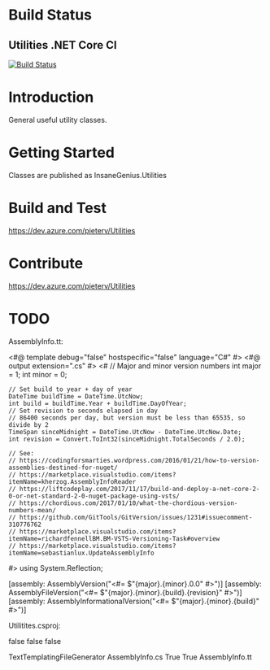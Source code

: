 # Build Status

## Utilities .NET Core CI
[![Build Status](https://dev.azure.com/pieterv/Utilities/_apis/build/status/Utilities%20-%20.NET%20Core%20-%20CI)](https://dev.azure.com/pieterv/Utilities/_build/latest?definitionId=12)

# Introduction
General useful utility classes.

# Getting Started
Classes are published as InsaneGenius.Utilities

# Build and Test
https://dev.azure.com/pieterv/Utilities

# Contribute
https://dev.azure.com/pieterv/Utilities

# TODO
AssemblyInfo.tt:

<#@ template debug="false" hostspecific="false" language="C#" #>
<#@ output extension=".cs" #>
<#
    // Major and minor version numbers
	int major = 1;
    int minor = 0;

    // Set build to year + day of year
    DateTime buildTime = DateTime.UtcNow;
    int build = buildTime.Year + buildTime.DayOfYear;
    // Set revision to seconds elapsed in day
    // 86400 seconds per day, but version must be less than 65535, so divide by 2
    TimeSpan sinceMidnight = DateTime.UtcNow - DateTime.UtcNow.Date;
    int revision = Convert.ToInt32(sinceMidnight.TotalSeconds / 2.0);

	// See: 
	// https://codingforsmarties.wordpress.com/2016/01/21/how-to-version-assemblies-destined-for-nuget/
	// https://marketplace.visualstudio.com/items?itemName=kherzog.AssemblyInfoReader
	// https://liftcodeplay.com/2017/11/17/build-and-deploy-a-net-core-2-0-or-net-standard-2-0-nuget-package-using-vsts/
	// https://chordious.com/2017/01/10/what-the-chordious-version-numbers-mean/
	// https://github.com/GitTools/GitVersion/issues/1231#issuecomment-310776762
	// https://marketplace.visualstudio.com/items?itemName=richardfennellBM.BM-VSTS-Versioning-Task#overview
	// https://marketplace.visualstudio.com/items?itemName=sebastianlux.UpdateAssemblyInfo


 #>
using System.Reflection;

[assembly: AssemblyVersion("<#= $"{major}.{minor}.0.0" #>")]
[assembly: AssemblyFileVersion("<#= $"{major}.{minor}.{build}.{revision}" #>")]
[assembly: AssemblyInformationalVersion("<#= $"{major}.{minor}.{build}" #>")]


Utilitites.csproj:

<GenerateAssemblyFileVersionAttribute>false</GenerateAssemblyFileVersionAttribute>
<GenerateAssemblyInformationalVersionAttribute>false</GenerateAssemblyInformationalVersionAttribute>
<GenerateAssemblyVersionAttribute>false</GenerateAssemblyVersionAttribute>

<ItemGroup>
<None Update="AssemblyInfo.tt">
    <Generator>TextTemplatingFileGenerator</Generator>
    <LastGenOutput>AssemblyInfo.cs</LastGenOutput>
</None>
</ItemGroup>


<ItemGroup>
<Compile Update="AssemblyInfo.cs">
    <DesignTime>True</DesignTime>
    <AutoGen>True</AutoGen>
    <DependentUpon>AssemblyInfo.tt</DependentUpon>
</Compile>
</ItemGroup>
